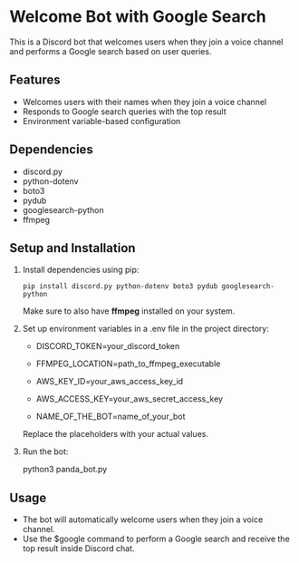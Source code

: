 # Welcome Bot with Google Search

This is a Discord bot that welcomes users when they join a voice channel and performs a Google search based on user queries.

## Features

- Welcomes users with their names when they join a voice channel
- Responds to Google search queries with the top result
- Environment variable-based configuration

## Dependencies

- discord.py
- python-dotenv
- boto3
- pydub
- googlesearch-python
- ffmpeg

## Setup and Installation

1. Install dependencies using pip:

   ```pip install discord.py python-dotenv boto3 pydub googlesearch-python```

   Make sure to also have **ffmpeg** installed on your system.

2. Set up environment variables in a .env file in the project directory:

   - DISCORD_TOKEN=your_discord_token
   
   - FFMPEG_LOCATION=path_to_ffmpeg_executable
   
   - AWS_KEY_ID=your_aws_access_key_id
   
   - AWS_ACCESS_KEY=your_aws_secret_access_key
   
   - NAME_OF_THE_BOT=name_of_your_bot
   

   Replace the placeholders with your actual values.

3. Run the bot:

   python3 panda_bot.py

## Usage

- The bot will automatically welcome users when they join a voice channel.
- Use the $google <query> command to perform a Google search and receive the top result inside Discord chat.
